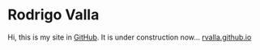 # Rodrigo Valla
Hi, this is my site in [GitHub](https://github.com).
It is under construction now...
[rvalla.github.io](https://rvalla.github.io)
